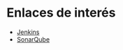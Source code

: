 # Enlaces de interés
* [Jenkins](http://157.253.238.75:8080/jenkins-isis2603/) 
* [SonarQube](http://157.253.238.75:8080/sonar-isis2603/) 
